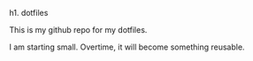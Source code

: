 h1. dotfiles

This is my github repo for my dotfiles.

I am starting small. Overtime, it will become something reusable.
